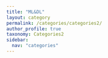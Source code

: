 ```yaml
---
title: "ML&DL"
layout: category
permalink: /categories/categories2/
author_profile: true
taxonomy: Categories2
sidebar:
  nav: "categories"
---
```

